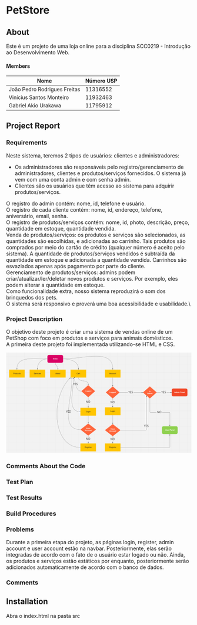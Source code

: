 # PetStore
## About

Este é um projeto de uma loja online para a disciplina SCC0219 - Introdução ao Desenvolvimento Web.

#### Members

| Nome | Número USP |
| ------ | ------ |
| João Pedro Rodrigues Freitas | 11316552 |
| Vinícius Santos Monteiro | 11932463 |
| Gabriel Akio Urakawa | 11795912 |


## Project Report

### Requirements
Neste sistema, teremos 2 tipos de usuários: clientes e administradores:
- Os administradores são responsáveis pelo registro/gerenciamento de administradores, clientes e produtos/serviços fornecidos. O sistema já vem com uma conta admin e com senha admin.
- Clientes são os usuários que têm acesso ao sistema para adquirir produtos/serviços.

O registro do admin contém: nome, id, telefone e usuário.\
O registro de cada cliente contém: nome, id, endereço, telefone, aniversário, email, senha.\
O registro de produtos/serviços contém: nome, id, photo, descrição, preço, quantidade em estoque, quantidade vendida.\
Venda de produtos/serviços: os produtos e serviços são selecionados, as quantidades são escolhidas, e adicionadas ao carrinho. Tais produtos são comprados por meio do cartão de crédito (qualquer número é aceito pelo sistema). A quantidade de produtos/serviços vendidos é subtraída da quantidade em estoque e adicionada a quantidade vendida. Carrinhos são esvaziados apenas após pagamento por parte do cliente.\
Gerenciamento de produtos/serviços: admins podem criar/atualizar/ler/deletar novos produtos e serviços. Por exemplo, eles podem alterar a quantidade em estoque.\
Como funcionalidade extra, nosso sistema reproduzirá o som dos brinquedos dos pets.\
O sistema será responsivo e proverá uma boa acessibilidade e usabilidade.\

### Project Description
O objetivo deste projeto é criar uma sistema de vendas online de um PetShop com foco em produtos e serviços para animais domésticos.\
A primeira deste projeto foi implementada utilizando-se HTML e CSS.

![Diagrama de navegação](mockup/DiagramaNavegacao.png)

### Comments About the Code

### Test Plan

### Test Results

### Build Procedures

### Problems
Durante a primeira etapa do projeto, as páginas login, register, admin account e user account estão na navbar. Posteriormente, elas serão integradas de acordo com o fato
de o usuário estar logado ou não. Ainda, os produtos e serviços estão estáticos por enquanto, posteriormente serão adicionados automaticamente de acordo com o banco de dados.

### Comments


## Installation
Abra o index.html na pasta src
